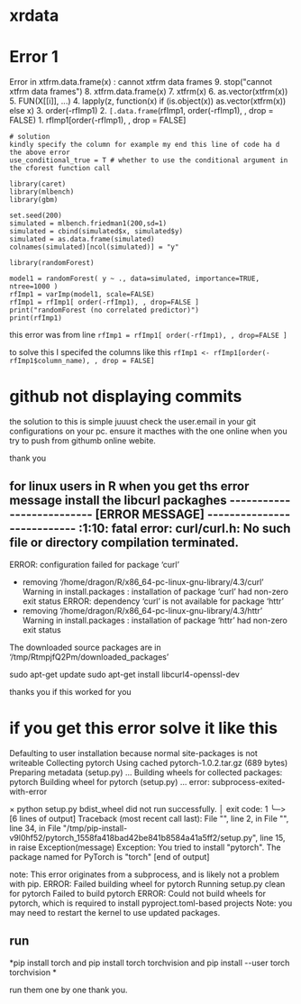 # xrdata

# Error 1
Error in xtfrm.data.frame(x) : cannot xtfrm data frames
9.
stop("cannot xtfrm data frames")
8.
xtfrm.data.frame(x)
7.
xtfrm(x)
6.
as.vector(xtfrm(x))
5.
FUN(X[[i]], ...)
4.
lapply(z, function(x) if (is.object(x)) as.vector(xtfrm(x)) else x)
3.
order(-rfImp1)
2.
`[.data.frame`(rfImp1, order(-rfImp1), , drop = FALSE)
1.
rfImp1[order(-rfImp1), , drop = FALSE]
```{r}
# solution 
kindly specify the column for example my end this line of code ha d the above error
use_conditional_true = T # whether to use the conditional argument in the cforest function call 

library(caret) 
library(mlbench)
library(gbm)

set.seed(200)
simulated = mlbench.friedman1(200,sd=1)
simulated = cbind(simulated$x, simulated$y)
simulated = as.data.frame(simulated)
colnames(simulated)[ncol(simulated)] = "y" 

library(randomForest)

model1 = randomForest( y ~ ., data=simulated, importance=TRUE, ntree=1000 )
rfImp1 = varImp(model1, scale=FALSE)
rfImp1 = rfImp1[ order(-rfImp1), , drop=FALSE ]
print("randomForest (no correlated predictor)")
print(rfImp1)
```
this error was from line  `rfImp1 = rfImp1[ order(-rfImp1), , drop=FALSE ]`

to solve this I specifed the columns like this `rfImp1 <- rfImp1[order(-rfImp1$column_name), , drop = FALSE]`

# github not displaying commits

the solution to this is simple juuust check the user.email in your git configurations on your pc. ensure it macthes with the one online when you try to push from githumb online webite.

thank you

for linux users in R when you get ths error message install the libcurl packaghes
-------------------------- [ERROR MESSAGE] ---------------------------
<stdin>:1:10: fatal error: curl/curl.h: No such file or directory
compilation terminated.
--------------------------------------------------------------------
ERROR: configuration failed for package ‘curl’
* removing ‘/home/dragon/R/x86_64-pc-linux-gnu-library/4.3/curl’
Warning in install.packages :
  installation of package ‘curl’ had non-zero exit status
ERROR: dependency ‘curl’ is not available for package ‘httr’
* removing ‘/home/dragon/R/x86_64-pc-linux-gnu-library/4.3/httr’
Warning in install.packages :
  installation of package ‘httr’ had non-zero exit status

The downloaded source packages are in
	‘/tmp/RtmpjfQ2Pm/downloaded_packages’

sudo apt-get update
sudo apt-get install libcurl4-openssl-dev

thanks you if this worked for you

# if you get this error solve it like this  
Defaulting to user installation because normal site-packages is not writeable
Collecting pytorch
  Using cached pytorch-1.0.2.tar.gz (689 bytes)
  Preparing metadata (setup.py) ... Building wheels for collected packages: pytorch
  Building wheel for pytorch (setup.py) ... error: subprocess-exited-with-error
  
  × python setup.py bdist_wheel did not run successfully.
  │ exit code: 1
  ╰─> [6 lines of output]
      Traceback (most recent call last):
        File "<string>", line 2, in <module>
        File "<pip-setuptools-caller>", line 34, in <module>
        File "/tmp/pip-install-v9l0hf52/pytorch_1558fa418bad42be841b8584a41a5ff2/setup.py", line 15, in <module>
          raise Exception(message)
      Exception: You tried to install "pytorch". The package named for PyTorch is "torch"
      [end of output]
  
  note: This error originates from a subprocess, and is likely not a problem with pip.
  ERROR: Failed building wheel for pytorch
  Running setup.py clean for pytorch
Failed to build pytorch
ERROR: Could not build wheels for pytorch, which is required to install pyproject.toml-based projects
Note: you may need to restart the kernel to use updated packages.


## run  
*pip install torch and pip install torch torchvision and  pip install --user torch torchvision *

run them one by one thank you.
